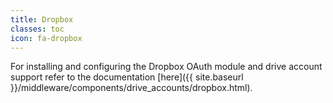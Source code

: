 ```yaml
---
title: Dropbox
classes: toc
icon: fa-dropbox
---
```


For installing and configuring the Dropbox OAuth module and drive account support refer to the documentation [here]({{ site.baseurl }}/middleware/components/drive_accounts/dropbox.html).
